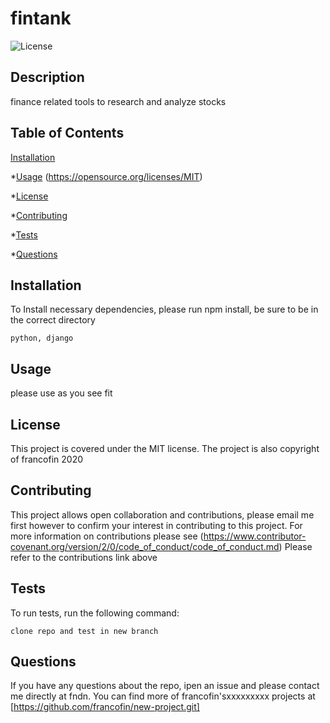# fintank
  ![License](https://img.shields.io/badge/License-MIT-yellow.svg?raw=true)

  ## Description
  finance related tools to research and analyze stocks

  ## Table of Contents

  [Installation](#installation)

  *[Usage](#usage)
  (https://opensource.org/licenses/MIT)

  *[License](#license)

  *[Contributing](#contributing)

  *[Tests](#tests)

  *[Questions](#questions)


  ## Installation

  To Install necessary dependencies, please run npm install, be sure to be in the correct directory

  ```
  python, django
  ```

  ## Usage

  please use as you see fit

  ## License

  This project is covered under the MIT license. The project is also copyright of francofin 2020

  ## Contributing
  This project allows open collaboration and contributions, please email me first however to confirm your interest in contributing to this project. For more information on contributions please see (https://www.contributor-covenant.org/version/2/0/code_of_conduct/code_of_conduct.md)
  Please refer to the contributions link above


  ## Tests

  To run tests, run the following command:

  ```
  clone repo and test in new branch
  ```

  ## Questions
  
  If you have any questions about the repo, ipen an issue and please contact me directly at fndn. You can find more of francofin'sxxxxxxxxx projects at [https://github.com/francofin/new-project.git]


